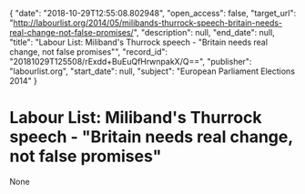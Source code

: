 {
  "date": "2018-10-29T12:55:08.802948", 
  "open_access": false, 
  "target_url": "http://labourlist.org/2014/05/milibands-thurrock-speech-britain-needs-real-change-not-false-promises/", 
  "description": null, 
  "end_date": null, 
  "title": "Labour List: Miliband's Thurrock speech - \"Britain needs real change, not false promises\"", 
  "record_id": "20181029T125508/rExdd+BuEuQfHrwnpakX/Q==", 
  "publisher": "labourlist.org", 
  "start_date": null, 
  "subject": "European Parliament Elections 2014"
}

# Labour List: Miliband's Thurrock speech - "Britain needs real change, not false promises"

None